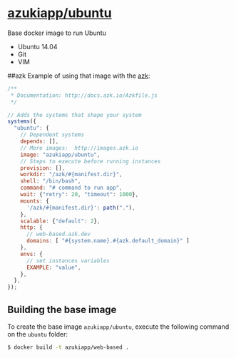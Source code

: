 [azukiapp/ubuntu]((https://registry.hub.docker.com/u/azukiapp/ubuntu/))
================

Base docker image to run Ubuntu

- Ubuntu 14.04
- Git
- VIM

##azk
Example of using that image with the [azk](http://azk.io):

```js
/**
 * Documentation: http://docs.azk.io/Azkfile.js
 */

// Adds the systems that shape your system
systems({
  "ubuntu": {
    // Dependent systems
    depends: [],
    // More images:  http://images.azk.io
    image: "azukiapp/ubuntu",
    // Steps to execute before running instances
    provision: [],
    workdir: "/azk/#{manifest.dir}",
    shell: "/bin/bash",
    command: "# command to run app",
    wait: {"retry": 20, "timeout": 1000},
    mounts: {
      '/azk/#{manifest.dir}': path("."),
    },
    scalable: {"default": 2},
    http: {
      // web-based.azk.dev
      domains: [ "#{system.name}.#{azk.default_domain}" ]
    },
    envs: {
      // set instances variables
      EXAMPLE: "value",
    },
  },
});
```

Building the base image
-----------------------

To create the base image `azukiapp/ubuntu`, execute the following command on the `ubuntu` folder:

```sh
$ docker build -t azukiapp/web-based .
```
